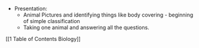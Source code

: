
- Presentation:
	- Animal Pictures and identifying things like body covering - beginning of simple classification
	- Taking one animal and answering all the questions.

[[1 Table of Contents Biology]]